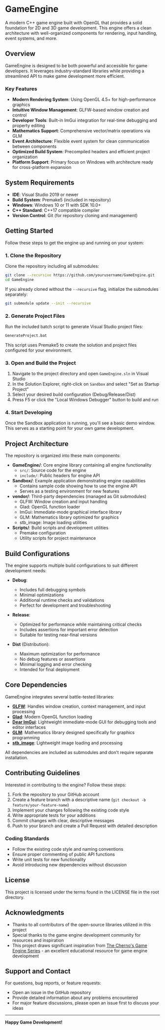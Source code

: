 # GameEngine

A modern C++ game engine built with OpenGL that provides a solid foundation for 2D and 3D game development. This engine offers a clean architecture with well-organized components for rendering, input handling, event systems, and more.

## Overview

GameEngine is designed to be both powerful and accessible for game developers. It leverages industry-standard libraries while providing a streamlined API to make game development more efficient.

### Key Features

- **Modern Rendering System**: Using OpenGL 4.5+ for high-performance graphics
- **Intuitive Window Management**: GLFW-based window creation and control
- **Developer Tools**: Built-in ImGui integration for real-time debugging and property editing
- **Mathematics Support**: Comprehensive vector/matrix operations via GLM
- **Event Architecture**: Flexible event system for clean communication between components
- **Optimized Build System**: Precompiled headers and efficient project organization
- **Platform Support**: Primary focus on Windows with architecture ready for cross-platform expansion

## System Requirements

- **IDE**: Visual Studio 2019 or newer
- **Build System**: Premake5 (included in repository)
- **Windows**: Windows 10 or 11 with SDK 10.0+
- **C++ Standard**: C++17 compatible compiler
- **Version Control**: Git (for repository cloning and management)

## Getting Started

Follow these steps to get the engine up and running on your system:

### 1. Clone the Repository

Clone the repository including all submodules:

```bash
git clone --recursive https://github.com/yourusername/GameEngine.git
cd GameEngine
```

If you already cloned without the `--recursive` flag, initialize the submodules separately:

```bash
git submodule update --init --recursive
```

### 2. Generate Project Files

Run the included batch script to generate Visual Studio project files:

```bash
GenerateProject.bat
```

This script uses Premake5 to create the solution and project files configured for your environment.

### 3. Open and Build the Project

1. Navigate to the project directory and open `GameEngine.sln` in Visual Studio
2. In the Solution Explorer, right-click on `Sandbox` and select "Set as Startup Project"
3. Select your desired build configuration (Debug/Release/Dist)
4. Press F5 or click the "Local Windows Debugger" button to build and run

### 4. Start Developing

Once the Sandbox application is running, you'll see a basic demo window. This serves as a starting point for your own game development.

## Project Architecture

The repository is organized into these main components:

- **GameEngine/**: Core engine library containing all engine functionality
  - `src/`: Source code for the engine
  - `include/`: Public headers for engine API
- **Sandbox/**: Example application demonstrating engine capabilities
  - Contains sample code showing how to use the engine API
  - Serves as a testing environment for new features
- **vendor/**: Third-party dependencies (managed as Git submodules)
  - GLFW: Window creation and input handling
  - Glad: OpenGL function loader
  - ImGui: Immediate-mode graphical interface library
  - GLM: Mathematics library optimized for graphics
  - stb_image: Image loading utilities
- **Scripts/**: Build scripts and development utilities
  - Premake configuration
  - Utility scripts for project maintenance

## Build Configurations

The engine supports multiple build configurations to suit different development needs:

- **Debug**:

  - Includes full debugging symbols
  - Minimal optimizations
  - Additional runtime checks and validations
  - Perfect for development and troubleshooting

- **Release**:

  - Optimized for performance while maintaining critical checks
  - Includes assertions for important error detection
  - Suitable for testing near-final versions

- **Dist** (Distribution):
  - Maximum optimization for performance
  - No debug features or assertions
  - Minimal logging and error checking
  - Intended for final deployment

## Core Dependencies

GameEngine integrates several battle-tested libraries:

- **[GLFW](https://www.glfw.org/)**: Handles window creation, context management, and input processing
- **[Glad](https://glad.dav1d.de/)**: Modern OpenGL function loading
- **[Dear ImGui](https://github.com/ocornut/imgui)**: Lightweight immediate-mode GUI for debugging tools and editor interfaces
- **[GLM](https://github.com/g-truc/glm)**: Mathematics library designed specifically for graphics programming
- **[stb_image](https://github.com/nothings/stb)**: Lightweight image loading and processing

All dependencies are included as submodules and don't require separate installation.

## Contributing Guidelines

Interested in contributing to the engine? Follow these steps:

1. Fork the repository to your GitHub account
2. Create a feature branch with a descriptive name (`git checkout -b feature/your-feature-name`)
3. Implement your changes following the existing code style
4. Write appropriate tests for your additions
5. Commit changes with clear, descriptive messages
6. Push to your branch and create a Pull Request with detailed description

### Coding Standards

- Follow the existing code style and naming conventions
- Ensure proper commenting of public API functions
- Write unit tests for new functionality
- Avoid introducing new dependencies without discussion

## License

This project is licensed under the terms found in the LICENSE file in the root directory.

## Acknowledgments

- Thanks to all contributors of the open-source libraries utilized in this project
- Special thanks to the game engine development community for resources and inspiration
- This project draws significant inspiration from [The Cherno's Game Engine Series](https://www.youtube.com/@TheCherno) - an excellent educational resource for game engine development

## Support and Contact

For questions, bug reports, or feature requests:

- Open an issue in the GitHub repository
- Provide detailed information about any problems encountered
- For major feature discussions, please open an issue first to discuss your ideas

---

**Happy Game Development!**
